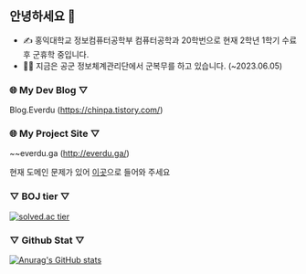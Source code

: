 ## 안녕하세요 👋
- ✍ 홍익대학교 정보컴퓨터공학부 컴퓨터공학과 20학번으로 현재 2학년 1학기 수료 후 군휴학 중입니다.
- 💂‍♂️ 지금은 공군 정보체계관리단에서 군복무를 하고 있습니다. (~2023.06.05)

### 🌐 My Dev Blog ▽  
Blog.Everdu (https://chinpa.tistory.com/)

### 🌐 My Project Site ▽  
~~everdu.ga (http://everdu.ga/)

현재 도메인 문제가 있어 [이곳](http://193.122.123.213)으로 들어와 주세요

### ▽  BOJ tier  ▽  
[![solved.ac tier](http://mazassumnida.wtf/api/generate_badge?boj=kckc0608)](https://solved.ac/kckc0608)

### ▽  Github Stat  ▽   
[![Anurag's GitHub stats](https://github-readme-stats.vercel.app/api?username=kckc0608)](https://github.com/anuraghazra/github-readme-stats)
